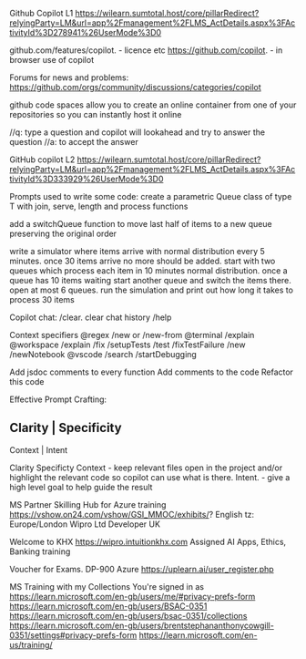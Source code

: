 Github Copilot L1
https://wilearn.sumtotal.host/core/pillarRedirect?relyingParty=LM&url=app%2Fmanagement%2FLMS_ActDetails.aspx%3FActivityId%3D278941%26UserMode%3D0

github.com/features/copilot. - licence etc
https://github.com/copilot.  - in browser use of copilot

Forums for news and problems:
https://github.com/orgs/community/discussions/categories/copilot

github code spaces allow you to create an online container from one of your repositories so you can instantly host it online

//q:    type a question and copilot will lookahead and try to answer the question
//a: to accept the answer

GitHub copilot L2
https://wilearn.sumtotal.host/core/pillarRedirect?relyingParty=LM&url=app%2Fmanagement%2FLMS_ActDetails.aspx%3FActivityId%3D333929%26UserMode%3D0

Prompts used to write some code:
create a parametric Queue class of type T with join, serve, length and process functions

add a switchQueue function to move last half of items to a new queue preserving the original order

write a simulator where items arrive with normal distribution every 5 minutes.  once 30 items arrive no more should be added.  start with two queues which process each item in 10 minutes normal distribution.  once a queue has 10 items waiting start another queue and switch the items there. open at most 6 queues. run the simulation and print out how long it takes to process 30 items

Copilot chat:
/clear.  clear chat history
/help

Context specifiers
@regex    /new or /new-from
@terminal  /explain
@workspace  /explain /fix /setupTests /test  /fixTestFailure /new /newNotebook
@vscode  /search /startDebugging

Add jsdoc comments to every function
Add comments to the code
Refactor this code


Effective Prompt Crafting:

  Clarity    |   Specificity
------------------------------
  Context    |     Intent

Clarity
Specificty
Context   - keep relevant files open in the project and/or highlight the relevant code so copilot can use what is there.
Intent. - give a high level goal to help guide the result





MS Partner Skilling Hub for Azure training
https://vshow.on24.com/vshow/GSI_MMOC/exhibits/?
English
tz: Europe/London
Wipro Ltd
Developer
UK

Welcome to KHX
https://wipro.intuitionkhx.com
Assigned AI Apps, Ethics, Banking training

Voucher for Exams. DP-900 Azure
https://uplearn.ai/user_register.php


MS Training with my Collections
You're signed in as
https://learn.microsoft.com/en-gb/users/me/#privacy-prefs-form
https://learn.microsoft.com/en-gb/users/BSAC-0351
https://learn.microsoft.com/en-gb/users/bsac-0351/collections
https://learn.microsoft.com/en-gb/users/brentstephananthonycowgill-0351/settings#privacy-prefs-form
https://learn.microsoft.com/en-us/training/


